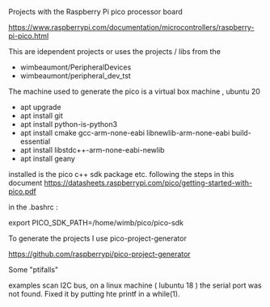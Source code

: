 Projects with the Raspberry Pi pico processor board 

https://www.raspberrypi.com/documentation/microcontrollers/raspberry-pi-pico.html

This are idependent projects or uses the projects / libs from the 

   * wimbeaumont/PeripheralDevices
   * wimbeaumont/peripheral_dev_tst
   
The machine used to generate the pico  is  a virtual box machine , ubuntu 20  

   * apt  upgrade
   * apt install git
   * apt install python-is-python3
   * apt install cmake gcc-arm-none-eabi libnewlib-arm-none-eabi build-essential
   * apt install libstdc++-arm-none-eabi-newlib
   * apt install geany 



installed is the pico c++ sdk package etc.  following the steps in this document https://datasheets.raspberrypi.com/pico/getting-started-with-pico.pdf

in the .bashrc  : 

export PICO_SDK_PATH=/home/wimb/pico/pico-sdk

To generate the projects  I use pico-project-generator 

https://github.com/raspberrypi/pico-project-generator





Some "ptifalls"  

examples  scan I2C bus,  on a linux machine ( lubuntu 18 ) the serial port was not found.  Fixed it by putting hte printf in a while(1). 
